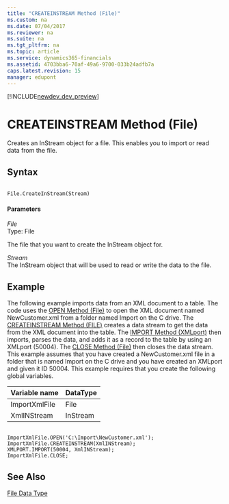 ```yaml
---
title: "CREATEINSTREAM Method (File)"
ms.custom: na
ms.date: 07/04/2017
ms.reviewer: na
ms.suite: na
ms.tgt_pltfrm: na
ms.topic: article
ms.service: dynamics365-financials
ms.assetid: 4703bba6-70af-49a6-9700-033b24adfb7a
caps.latest.revision: 15
manager: edupont
---
```


[!INCLUDE[newdev_dev_preview](../includes/newdev_dev_preview.md)]

# CREATEINSTREAM Method (File)
Creates an InStream object for a file. This enables you to import or read data from the file.  

## Syntax  

```  

File.CreateInStream(Stream)  
```  

#### Parameters  
 *File*  
 Type: File  

 The file that you want to create the InStream object for.  

 *Stream*  
 The InStream object that will be used to read or write the data to the file.  

## Example  
 The following example imports data from an XML document to a table. The code uses the [OPEN Method \(File\)](devenv-OPEN-Method-File.md) to open the XML document named NewCustomer.xml from a folder named Import on the C drive. The [CREATEINSTREAM Method \(FILE\)](devenv-CREATEINSTREAM-Method-File.md) creates a data stream to get the data from the XML document into the table. The [IMPORT Method \(XMLport\)](devenv-IMPORT-Method-XMLport.md) then imports, parses the data, and adds it as a record to the table by using an XMLport \(50004\). The [CLOSE Method \(File\)](devenv-CLOSE-Method-File.md) then closes the data stream. This example assumes that you have created a NewCustomer.xml file in a folder that is named Import on the C drive and you have created an XMLport and given it ID 50004. This example requires that you create the following global variables.  

|Variable name|DataType|  
|-------------------|--------------|  
|ImportXmlFile|File|  
|XmlINStream|InStream|  

```  

ImportXmlFile.OPEN('C:\Import\NewCustomer.xml');  
ImportXmlFile.CREATEINSTREAM(XmlINStream);  
XMLPORT.IMPORT(50004, XmlINStream);  
ImportXmlFile.CLOSE;  

```  

## See Also  
 [File Data Type](../datatypes/devenv-File-Data-Type.md)

